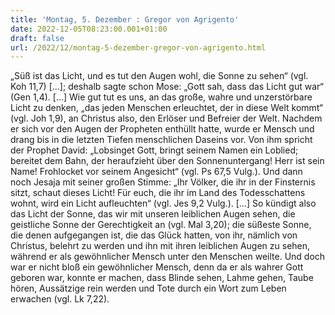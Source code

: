 ```yaml
---
title: 'Montag, 5. Dezember : Gregor von Agrigento'
date: 2022-12-05T08:23:00.001+01:00
draft: false
url: /2022/12/montag-5-dezember-gregor-von-agrigento.html
---
```


„Süß ist das Licht, und es tut den Augen wohl, die Sonne zu sehen“ (vgl. Koh 11,7) \[…\]; deshalb sagte schon Mose: „Gott sah, dass das Licht gut war“ (Gen 1,4). \[…\] Wie gut tut es uns, an das große, wahre und unzerstörbare Licht zu denken, „das jeden Menschen erleuchtet, der in diese Welt kommt“ (vgl. Joh 1,9), an Christus also, den Erlöser und Befreier der Welt. Nachdem er sich vor den Augen der Propheten enthüllt hatte, wurde er Mensch und drang bis in die letzten Tiefen menschlichen Daseins vor. Von ihm spricht der Prophet David: „Lobsinget Gott, bringt seinem Namen ein Loblied; bereitet dem Bahn, der heraufzieht über den Sonnenuntergang! Herr ist sein Name! Frohlocket vor seinem Angesicht“ (vgl. Ps 67,5 Vulg.). Und dann noch Jesaja mit seiner großen Stimme: „Ihr Völker, die ihr in der Finsternis sitzt, schaut dieses Licht! Für euch, die ihr im Land des Todesschattens wohnt, wird ein Licht aufleuchten“ (vgl. Jes 9,2 Vulg.). \[…\] So kündigt also das Licht der Sonne, das wir mit unseren leiblichen Augen sehen, die geistliche Sonne der Gerechtigkeit an (vgl. Mal 3,20); die süßeste Sonne, die denen aufgegangen ist, die das Glück hatten, von ihr, nämlich von Christus, belehrt zu werden und ihn mit ihren leiblichen Augen zu sehen, während er als gewöhnlicher Mensch unter den Menschen weilte. Und doch war er nicht bloß ein gewöhnlicher Mensch, denn da er als wahrer Gott geboren war, konnte er machen, dass Blinde sehen, Lahme gehen, Taube hören, Aussätzige rein werden und Tote durch ein Wort zum Leben erwachen (vgl. Lk 7,22).